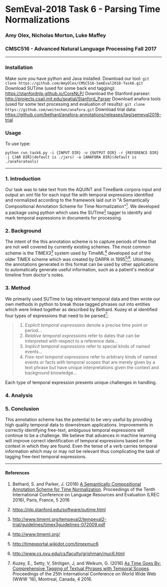 # SemEval-2018 Task 6 - Parsing Time Normalizations

### Amy Olex, Nicholas Morton, Luke Maffey
### CMSC516 - Advanced Natural Language Processing Fall 2017
---
### Installation
Make sure you have python and Java installed.
Download our tool:
`git clone https://github.com/AmyOlex/CMSC516-SemEval2018-Task6.git`
Download SUTime (used for some back end tagging):
<https://stanfordnlp.github.io/CoreNLP/>
Download the Stanford parsesr:
<http://projects.csail.mit.edu/spatial/Stanford_Parser>
Download anafora tools (used for some text processing and evaluation of results):
`git clone https://github.com/weitechen/anafora.git`
Download trial data:
<https://github.com/bethard/anafora-annotations/releases/tag/semeval2018-trial>



### Usage
To use type:

`python run_task6.py -i {INPUT DIR} -o {OUTPUT DIR} -r {REFERENCE DIR} -j {JAR DIR}(default is ./jars) -a {ANAFORA DIR}(default is ./anaforatools)`

---

### 1.  Introduction
Our task was to take text from the AQUINT and TimeBank corpora input and output an xml file for each input file with temporal expressions identified and normalized according to the framework laid out in "A Semantically Compositional Annotation Scheme for Time Normalization"[<sup>1</sup>](#references).  We developed a package using python which uses the SUTime[<sup>2</sup>](#references) tagger to identify and mark temporal expressions in documents for processing.


### 2.  Background
The intent of the this annotation scheme is to capture periods of time that are not well covered by currently existing schemes.  The most common scheme is the TIMEX3[<sup>3</sup>](#references) system used by TimeML[<sup>4</sup>](#references) developed out of the older TIMEX scheme which was created by DARPA in 1995[<sup>5,6</sup>](#references).  Ultimately, the annotations generated in this format can be used by other applications to automatically generate useful information, such as a patient's medical timeline from doctor's notes. 


### 3.  Method
We primarily used SUTime to tag relevant temporal data and then wrote our own methods in python to break those tagged phrases out into entities which were linked together as described by Bethard.  Kuzey et al identified four types of expressions that need to be parsed[<sup>7</sup>](#references):
> 1. _Explicit temporal expressions_ denote a precise time point or period...
> 2. _Relative temporal expressions_ refer to dates that can be interpreted with respect to a reference date...
> 3. _Implicit temporal expressions_ refer to special kinds of named events...
> 4. _Free-text temporal expressions_ refer to arbitrary kinds of named events or facts with temporal scopes that are merely given by a text phrase but have unique interpretations given the context and background knowledge...

Each type of temporal expression presents unique challenges in handling.

### 4.  Analysis


### 5.  Conclusion
This annotation scheme has the potential to be very useful by providing high quality temporal data to downstream applications.  Improvements in correctly identifying free-text, ambiguous temporal expressions will continue to be a challenge.  We believe that advances in machine learning will improve correct identification of temporal expressions based on the context in which they are found.  Even the tense of a verb carries temporal information which may or may not be relevant thus complicating the task of tagging free-text temporal expressions. 


---
#### References

1. Bethard, S. and Parker, J. (2016) [A Semantically Compositional Annotation Scheme for Time Normalization](http://www.lrec-conf.org/proceedings/lrec2016/pdf/288_Paper.pdf). Proceedings of the Tenth International Conference on Language Resources and Evaluation (LREC 2016), Paris, France, 5 2016

2. <https://nlp.stanford.edu/software/sutime.html>

3. <http://www.timeml.org/tempeval2/tempeval2-trial/guidelines/timex3guidelines-072009.pdf>

4. <http://www.timeml.org/>

5. <http://timexportal.wikidot.com/timexmuc6>

6. <http://www.cs.nyu.edu/cs/faculty/grishman/muc6.html>

7. Kuzey, E., Setty, V, Strötgen, J, and Weikum, G. (2016) [As Time Goes By: Comprehensive Tagging of Textual Phrases with Temporal Scopes](https://dl.acm.org/citation.cfm?id=2883055). Proceedings of the 25th International Conference on World Wide Web (WWW '16), Montreal, Canada, 4 2016.